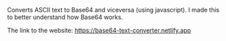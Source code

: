 Converts ASCII text to Base64 and viceversa (using javascript). I made this to better understand how Base64 works. 

The link to the website: https://base64-text-converter.netlify.app
